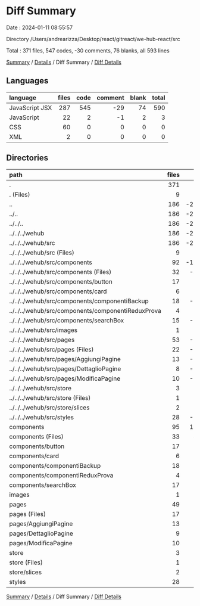 # Diff Summary

Date : 2024-01-11 08:55:57

Directory /Users/andrearizza/Desktop/react/gitreact/we-hub-react/src

Total : 371 files,  547 codes, -30 comments, 76 blanks, all 593 lines

[Summary](results.md) / [Details](details.md) / Diff Summary / [Diff Details](diff-details.md)

## Languages
| language | files | code | comment | blank | total |
| :--- | ---: | ---: | ---: | ---: | ---: |
| JavaScript JSX | 287 | 545 | -29 | 74 | 590 |
| JavaScript | 22 | 2 | -1 | 2 | 3 |
| CSS | 60 | 0 | 0 | 0 | 0 |
| XML | 2 | 0 | 0 | 0 | 0 |

## Directories
| path | files | code | comment | blank | total |
| :--- | ---: | ---: | ---: | ---: | ---: |
| . | 371 | 547 | -30 | 76 | 593 |
| . (Files) | 9 | 211 | 15 | 35 | 261 |
| .. | 186 | -22,152 | -1,996 | -4,218 | -28,366 |
| ../.. | 186 | -22,152 | -1,996 | -4,218 | -28,366 |
| ../../.. | 186 | -22,152 | -1,996 | -4,218 | -28,366 |
| ../../../wehub | 186 | -22,152 | -1,996 | -4,218 | -28,366 |
| ../../../wehub/src | 186 | -22,152 | -1,996 | -4,218 | -28,366 |
| ../../../wehub/src (Files) | 9 | -209 | -16 | -33 | -258 |
| ../../../wehub/src/components | 92 | -12,717 | -785 | -1,915 | -15,417 |
| ../../../wehub/src/components (Files) | 32 | -4,770 | -244 | -631 | -5,645 |
| ../../../wehub/src/components/button | 17 | -454 | 0 | -71 | -525 |
| ../../../wehub/src/components/card | 6 | -322 | 0 | -23 | -345 |
| ../../../wehub/src/components/componentiBackup | 18 | -3,985 | -394 | -773 | -5,152 |
| ../../../wehub/src/components/componentiReduxProva | 4 | -592 | -63 | -137 | -792 |
| ../../../wehub/src/components/searchBox | 15 | -2,594 | -84 | -280 | -2,958 |
| ../../../wehub/src/images | 1 | -3 | 0 | -1 | -4 |
| ../../../wehub/src/pages | 53 | -7,187 | -1,177 | -1,893 | -10,257 |
| ../../../wehub/src/pages (Files) | 22 | -2,262 | -503 | -485 | -3,250 |
| ../../../wehub/src/pages/AggiungiPagine | 13 | -1,710 | -470 | -606 | -2,786 |
| ../../../wehub/src/pages/DettaglioPagine | 8 | -1,690 | -93 | -412 | -2,195 |
| ../../../wehub/src/pages/ModificaPagine | 10 | -1,525 | -111 | -390 | -2,026 |
| ../../../wehub/src/store | 3 | -73 | -8 | -13 | -94 |
| ../../../wehub/src/store (Files) | 1 | -11 | -2 | -3 | -16 |
| ../../../wehub/src/store/slices | 2 | -62 | -6 | -10 | -78 |
| ../../../wehub/src/styles | 28 | -1,963 | -10 | -363 | -2,336 |
| components | 95 | 13,342 | 930 | 2,046 | 16,318 |
| components (Files) | 33 | 4,993 | 350 | 706 | 6,049 |
| components/button | 17 | 457 | 0 | 72 | 529 |
| components/card | 6 | 322 | 0 | 23 | 345 |
| components/componentiBackup | 18 | 3,985 | 394 | 773 | 5,152 |
| components/componentiReduxProva | 4 | 592 | 63 | 137 | 792 |
| components/searchBox | 17 | 2,993 | 123 | 335 | 3,451 |
| images | 1 | 3 | 0 | 1 | 4 |
| pages | 49 | 7,107 | 1,003 | 1,836 | 9,946 |
| pages (Files) | 17 | 2,050 | 284 | 399 | 2,733 |
| pages/AggiungiPagine | 13 | 1,698 | 515 | 597 | 2,810 |
| pages/DettaglioPagine | 9 | 1,797 | 85 | 449 | 2,331 |
| pages/ModificaPagine | 10 | 1,562 | 119 | 391 | 2,072 |
| store | 3 | 73 | 8 | 13 | 94 |
| store (Files) | 1 | 11 | 2 | 3 | 16 |
| store/slices | 2 | 62 | 6 | 10 | 78 |
| styles | 28 | 1,963 | 10 | 363 | 2,336 |

[Summary](results.md) / [Details](details.md) / Diff Summary / [Diff Details](diff-details.md)